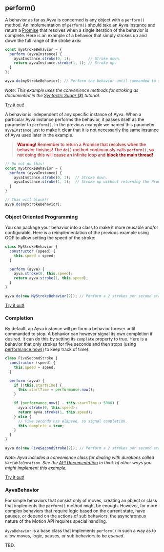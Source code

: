 ## perform()

A behavior as far as Ayva is concerned is any object with a ```perform()``` method. An implementation of ```perform()``` should take an Ayva instance and
return a <a href="https://developer.mozilla.org/en-US/docs/Web/JavaScript/Reference/Global_Objects/Promise" target="_blank">Promise</a> that resolves when a single iteration of the behavior is complete. Here is an example of a behavior that simply strokes up and down
the full range of the stroke axis:

```javascript
const myStrokeBehavior = {
  perform (ayvaInstance) {
    ayvaInstance.stroke(0, 1);        // Stroke down.
    return ayvaInstance.stroke(1, 1); // Stroke up.
  }
};

ayva.do(myStrokeBehavior); // Perform the behavior until commanded to stop.
```

_Note: This example uses the convenience methods for stroking as documented in the <a href="./tutorial-motion-api-syntactic-sugar.html#convenience" target="_blank">Syntactic Sugar ($)</a> tutorial._

<a href="./tutorial-examples/behavior-api-custom-example-1.html" target="_blank">Try it out!</a>

A behavior is independent of any specific instance of Ayva. When a particular Ayva instance performs the behavior, it passes itself as the parameter to ```perform()```. In the previous example we named this parameter ```ayvaInstance``` just to make it clear that it is not necessarily the same instance of Ayva used later in the example.

> <p style="color: #AA0000"><b>Warning!</b> Remember to return a Promise that resolves when the behavior finishes! The <code style="color: #AA0000">do()</code> method continuously calls <code style="color: #AA0000">perform()</code>, so not doing this will cause an infinite loop and <b>block the main thread!</b></p>
```javascript
// Do not do this!
const myStrokeBehavior = {
  perform (ayvaInstance) {
    ayvaInstance.stroke(0, 1);  // Stroke down.
    ayvaInstance.stroke(1, 1);  // Stroke up without returning the Promise...!
  }
}

// This will block!!
ayva.do(myStrokeBehavior); 
```

### Object Oriented Programming

You can package your behavior into a class to make it more reusable and/or configurable. Here is a reimplementation of the previous example
using OOP to allow setting the speed of the stroke:

```javascript
class MyStrokeBehavior {
  constructor (speed) {
    this.speed = speed;
  }

  perform (ayva) {
    ayva.stroke(0, this.speed);
    return ayva.stroke(1, this.speed);
  }
}

ayva.do(new MyStrokeBehavior(2)); // Perform a 2 strokes per second stroke.
```

<a href="./tutorial-examples/behavior-api-custom-example-2.html" target="_blank">Try it out!</a>

### Completion

By default, an Ayva instance will perform a behavior forever until commanded to stop. A behavior can however signal its own completion if desired. It can
do this by setting its ```complete``` property to true. Here is a behavior that only strokes for five seconds and then stops (using <a href="https://developer.mozilla.org/en-US/docs/Web/API/Performance/now" target="_blank">performance.now()</a> to keep track of time):

```javascript
class FiveSecondStroke {
  constructor (speed) {
    this.speed = speed;
  }

  perform (ayva) {
    if (!this.startTime) {
      this.startTime = performance.now();
    }

    if (performance.now() - this.startTime < 5000) {
      ayva.stroke(0, this.speed);
      return ayva.stroke(1, this.speed);  
    } else {
      // Five seconds has elapsed, so signal completion.
      this.complete = true;
    }
  }
}

ayva.do(new FiveSecondStroke(2)); // Perform a 2 strokes per second stroke for five seconds.
```

_Note: Ayva includes a convenience class for dealing with durations called ```VariableDuration```. See the <a href="./VariableDuration.html" target="_blank">API Documentation</a> to think of other ways you might implement this example._

<a href="./tutorial-examples/behavior-api-custom-example-3.html" target="_blank">Try it out!</a>

### AyvaBehavior

For simple behaviors that consist only of moves, creating an object or class that implements the ```perform()``` method might be enough. However, for more complex behaviors that require logic based on the current state, have pauses, or depend on the actions of sub behaviors, the asynchronous nature of the Motion API requires special handling.

```AyvaBehavior``` is a base class that implements ```perform()``` in such a way as to allow moves, logic, pauses, or sub behaviors to be _queued_.

TBD.
